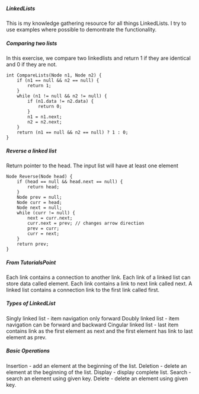 ##### LinkedLists

This is my knowledge gathering resource for all things LinkedLists. I try to use examples where possible to demontrate the functionality. 

##### Comparing two lists
In this exercise, we compare two linkedlists and return 1 if they are identical and 0 if they are not. 

```
int CompareLists(Node n1, Node n2) {
    if (n1 == null && n2 == null) {
        return 1;
    }
    while (n1 != null && n2 != null) {
        if (n1.data != n2.data) {
            return 0;
        }
        n1 = n1.next;
        n2 = n2.next;
    }
    return (n1 == null && n2 == null) ? 1 : 0;
}
```
##### Reverse a linked list
Return pointer to the head. The input list will have at least one element  

```
Node Reverse(Node head) {
    if (head == null && head.next == null) {
        return head;
    }
    Node prev = null;
    Node curr = head;
    Node next = null;
    while (curr != null) {
        next = curr.next;
        curr.next = prev; // changes arrow direction
        prev = curr;
        curr = next;
    }
    return prev;
}
```
##### From TutorialsPoint

Each link contains a connection to another link. 
Each link of a linked list can store data called element.
Each link contains a link to next link called next.
A linked list contains a connection link to the first link called first. 

##### Types of LinkedList 

Singly linked list - item navigation only forward
Doubly linked list - item navigation can be forward and backward
Cingular linked list - last item contains link as the first element as next and the first element has link to last element as prev. 

##### Basic Operations
Insertion - add an element at the beginning of the list.
Deletion - delete an element at the beginning of the list.
Display - display complete list.
Search - search an element using given key.
Delete - delete an element using given key. 
